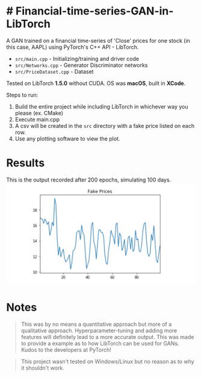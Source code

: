 # # Financial-time-series-GAN-in-LibTorch

A GAN trained on a financial time-series of 'Close' prices for one stock (in this case, AAPL) using PyTorch's C++ API - LibTorch.

- `src/main.cpp` - Initializing/training and driver code
- `src/Networks.cpp` - Generator Discriminator networks
- `src/PriceDataset.cpp` - Dataset

Tested on LibTorch **1.5.0** without CUDA. OS was **macOS**, built in **XCode**.

Steps to run:
1. Build the entire project while including LibTorch in whichever way you please (ex. CMake)
2. Execute main.cpp
3. A csv will be created in the `src` directory with a fake price listed on each row.
4. Use any plotting software to view the plot.

# Results 

This is the output recorded after 200 epochs, simulating 100 days. 
<img src="images/image.png"/>

# Notes

> This was by no means a quantitative approach but more of a qualitative approach. Hyperparameter-tuning and adding more features will definitely lead to a more accurate output. This was made to provide a example as to how LibTorch can be used for GANs. Kudos to the developers at PyTorch!

> This project wasn't tested on Windows/Linux but no reason as to why it shouldn't work. 
